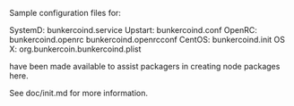 Sample configuration files for:

SystemD: bunkercoind.service
Upstart: bunkercoind.conf
OpenRC:  bunkercoind.openrc
         bunkercoind.openrcconf
CentOS:  bunkercoind.init
OS X:    org.bunkercoin.bunkercoind.plist

have been made available to assist packagers in creating node packages here.

See doc/init.md for more information.
